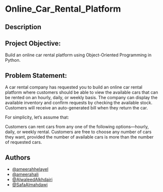# Online_Car_Rental_Platform

## Description

## Project Objective:

Build an online car rental platform using Object-Oriented Programming in Python.


## Problem Statement:

A car rental company has requested you to build an online car rental platform where customers should be able to view the available cars that can be rented on an hourly, daily, or weekly basis. The company can display the available inventory and confirm requests by checking the available stock. Customers will receive an auto-generated bill when they return the car.

For simplicity, let’s assume that:

Customers can rent cars from any one of the following options—hourly, daily, or weekly rental.
Customers are free to choose any number of cars they want, provided the number of available cars is more than the number of requested cars.



 
## Authors 
- [@ameerahhelayel](https://github.com/ameerahhelayel)
- [@ameerahali](https://github.com/ameerahali)
- [@AlwaleedAlkhdairi](https://github.com/AlwaleedAlkhdairi/)
- [@SafaAlmahdawi](https://github.com/SafaAlmahdawi)
